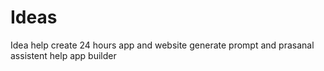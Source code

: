 # Ideas
Idea help create 24 hours app and website generate prompt and prasanal assistent help app builder 
